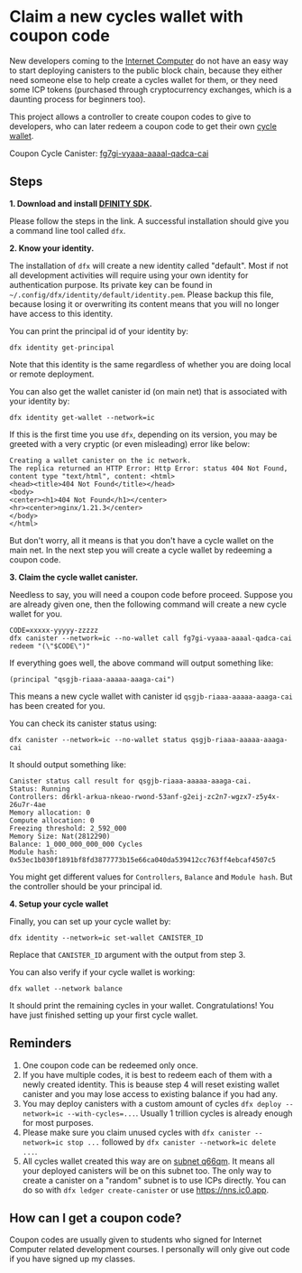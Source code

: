 # Claim a new cycles wallet with coupon code


New developers coming to the [Internet Computer] do not have an easy way to start deploying canisters to the public block chain, because they either need someone else to help create a cycles wallet for them, or they need some ICP tokens (purchased through cryptocurrency exchanges, which is a daunting process for beginners too).

This project allows a controller to create coupon codes to give to developers, who can later redeem a coupon code to get their own [cycle wallet].

Coupon Cycle Canister: [fg7gi-vyaaa-aaaal-qadca-cai](https://ic.rocks/principal/fg7gi-vyaaa-aaaal-qadca-cai)

## Steps

**1. Download and install [DFINITY SDK].**

Please follow the steps in the link.
A successful installation should give you a command line tool called `dfx`.

**2. Know your identity.**

The installation of `dfx` will create a new identity called "default".
Most if not all development activities will require using your own identity for authentication purpose.
Its private key can be found in `~/.config/dfx/identity/default/identity.pem`.
Please backup this file, because losing it or overwriting its content means that you will no longer have access to this identity.

You can print the principal id of your identity by:
```
dfx identity get-principal
```

Note that this identity is the same regardless of whether you are doing local or remote deployment.

You can also get the wallet canister id (on main net) that is associated with your identity by:

```
dfx identity get-wallet --network=ic
```

If this is the first time you use `dfx`, depending on its version, you may be greeted with a very cryptic (or even misleading) error like below:

```
Creating a wallet canister on the ic network.
The replica returned an HTTP Error: Http Error: status 404 Not Found, content type "text/html", content: <html>
<head><title>404 Not Found</title></head>
<body>
<center><h1>404 Not Found</h1></center>
<hr><center>nginx/1.21.3</center>
</body>
</html>
```

But don't worry, all it means is that you don't have a cycle wallet on the main net.
In the next step you will create a cycle wallet by redeeming a coupon code.

**3. Claim the cycle wallet canister.**

Needless to say, you will need a coupon code before proceed.
Suppose you are already given one, then the following command will create a new cycle wallet for you.

```
CODE=xxxxx-yyyyy-zzzzz
dfx canister --network=ic --no-wallet call fg7gi-vyaaa-aaaal-qadca-cai redeem "(\"$CODE\")"
```

If everything goes well, the above command will output something like:

```
(principal "qsgjb-riaaa-aaaaa-aaaga-cai")
```

This means a new cycle wallet with canister id `qsgjb-riaaa-aaaaa-aaaga-cai` has been created for you.

You can check its canister status using:

```
dfx canister --network=ic --no-wallet status qsgjb-riaaa-aaaaa-aaaga-cai
```

It should output something like:

```
Canister status call result for qsgjb-riaaa-aaaaa-aaaga-cai.
Status: Running
Controllers: d6rkl-arkua-nkeao-rwond-53anf-g2eij-zc2n7-wgzx7-z5y4x-26u7r-4ae
Memory allocation: 0
Compute allocation: 0
Freezing threshold: 2_592_000
Memory Size: Nat(2812290)
Balance: 1_000_000_000_000 Cycles
Module hash: 0x53ec1b030f1891bf8fd3877773b15e66ca040da539412cc763ff4ebcaf4507c5
```

You might get different values for `Controllers`, `Balance` and `Module hash`.
But the controller should be your principal id.

**4. Setup your cycle wallet**

Finally, you can set up your cycle wallet by:

```
dfx identity --network=ic set-wallet CANISTER_ID
```

Replace that `CANISTER_ID` argument with the output from step 3.

You can also verify if your cycle wallet is working:

```
dfx wallet --network balance
```

It should print the remaining cycles in your wallet.
Congratulations! You have just finished setting up your first cycle wallet.

## Reminders

1. One coupon code can be redeemed only once.
2. If you have multiple codes, it is best to redeem each of them with a newly created identity.
   This is beause step 4 will reset existing wallet canister and you may lose access to existing balance if you had any.
3. You may deploy canisters with a custom amount of cycles `dfx deploy --network=ic --with-cycles=...`. Usually 1 trillion cycles is already enough for most purposes.
4. Please make sure you claim unused cycles with `dfx canister --network=ic stop ...` followed by `dfx canister --network=ic delete ...`.
5. All cycles wallet created this way are on [subnet q66qm](https://dashboard.internetcomputer.org/subnet/e66qm-3cydn-nkf4i-ml4rb-4ro6o-srm5s-x5hwq-hnprz-3meqp-s7vks-5qe).
   It means all your deployed canisters will be on this subnet too.
   The only way to create a canister on a "random" subnet is to use ICPs directly. You can do so with `dfx ledger create-canister` or use https://nns.ic0.app.

## How can I get a coupon code?

Coupon codes are usually given to students who signed for Internet Computer related development courses.
I personally will only give out code if you have signed up my classes.

[Internet Computer]: https://internetcomputer.org
[DFINITY SDK]: https://smartcontracts.org
[cycle wallet]: https://smartcontracts.org/docs/developers-guide/default-wallet.html
